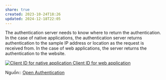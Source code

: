 ```yaml
---
share: true
created: 2023-10-24T18:26
updated: 2024-12-18T22:05
---
```

The authentication server needs to know where to return the authentication. In the case of native applications, the authentication server returns authentication to the sample IP address or location as the request is received from. In the case of web applications, the server returns the authentication to the website.

[![Client ID for native application  Client ID for web application](https://www.daimto.com/wp-content/uploads/2015/07/Oauth2.png)](https://www.daimto.com/wp-content/uploads/2015/07/Oauth2.png "Client ID for native application  Client ID for web application")

Nguồn:: [Open Authentication](https://www.daimto.com/open-authentication/)